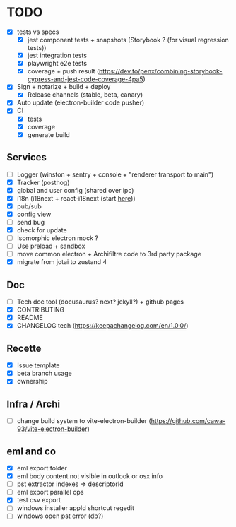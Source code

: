 # TODO
- [x] tests vs specs
  - [x] jest component tests + snapshots (Storybook ? (for visual regression tests))
  - [x] jest integration tests
  - [x] playwright e2e tests
  - [x] coverage + push result (https://dev.to/penx/combining-storybook-cypress-and-jest-code-coverage-4pa5)
- [x] Sign + notarize + build + deploy
  - [x] Release channels (stable, beta, canary)
- [x] Auto update (electron-builder code pusher)
- [x] CI
  - [x] tests
  - [x] coverage
  - [x] generate build
## Services
- [ ] Logger (winston + sentry + console + "renderer transport to main")
- [x] Tracker (posthog)
- [x] global and user config (shared over ipc)
- [x] i18n (i18next + react-i18next (start [here](./src/common/i18n/)))
- [x] pub/sub
- [x] config view
- [ ] send bug
- [x] check for update
- [ ] Isomorphic electron mock ?
- [ ] Use preload + sandbox
- [ ] move common electron + Archifiltre code to 3rd party package
- [x] migrate from jotai to zustand 4 

## Doc
- [ ] Tech doc tool (docusaurus? next? jekyll?) + github pages
- [x] CONTRIBUTING
- [x] README
- [x] CHANGELOG tech (https://keepachangelog.com/en/1.0.0/)

## Recette
- [x] Issue template
- [x] beta branch usage
- [x] ownership

## Infra / Archi
- [ ] change build system to vite-electron-builder (https://github.com/cawa-93/vite-electron-builder)


## eml and co
- [x] eml export folder
- [x] eml body content not visible in outlook or osx info
- [ ] pst extractor indexes => descriptorId
- [ ] eml export parallel ops
- [x] test csv export
- [ ] windows installer appId shortcut regedit
- [ ] windows open pst error (db?) 

